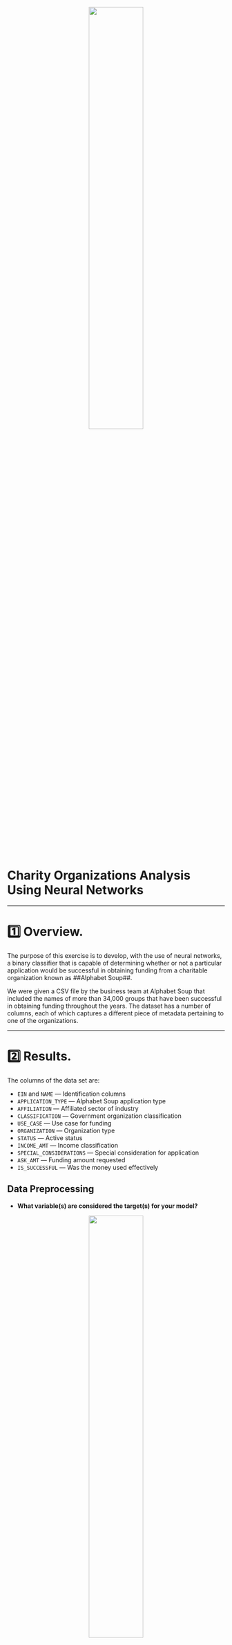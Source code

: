 <p align="center">
 <img src="https://user-images.githubusercontent.com/98360572/175720732-67aae5c5-96f7-4605-bd5b-24f41884a8b8.png" width="50%" height="50%">
</p>

# Charity Organizations Analysis Using Neural Networks

---
# :one: Overview.

The purpose of this exercise is to develop, with the use of neural networks, a binary classifier that is capable of determining whether or not a particular application would be successful in obtaining funding from a charitable organization known as ##Alphabet Soup##.

We were given a CSV file by the business team at Alphabet Soup that included the names of more than 34,000 groups that have been successful in obtaining funding throughout the years. The dataset has a number of columns, each of which captures a different piece of metadata pertaining to one of the organizations.

---
# :two: Results.

The columns of the data set are:

* `EIN` and `NAME` — Identification columns
* `APPLICATION_TYPE` — Alphabet Soup application type
* `AFFILIATION` — Affiliated sector of industry
* `CLASSIFICATION` — Government organization classification
* `USE_CASE` — Use case for funding
* `ORGANIZATION` — Organization type
* `STATUS` — Active status
* `INCOME_AMT` — Income classification
* `SPECIAL_CONSIDERATIONS` — Special consideration for application
* `ASK_AMT` — Funding amount requested
* `IS_SUCCESSFUL` — Was the money used effectively

## Data Preprocessing

* **What variable(s) are considered the target(s) for your model?**

<p align="center">
 <img src="https://user-images.githubusercontent.com/98360572/175748463-2d59b516-a27a-43fe-afdb-692898415a6d.png" width="50%" height="50%">
</p>

Target, T, is the correct or desired value for the response associated to one input, X. This value will be compared with the output (the response from the neural network), Y to guide the learning process involving the weight changes. The difference between the desired result (the target, T) and the actual output, Y, is the error.  The objective of training the neural network is to minimize the error.

In our case, the objective is that the Neural Network be able to predict if an organization is going to be successful or not, using the funds received, so the `IS_SUCCESSFUL` column contains the target variable. Target variables are also known as dependent variable and we are using this variable to train our model.

* **What variable(s) are considered to be the features for your model?**

Input values are defined as features for the model and are also referred to as independent variables. All the columns in the CSV except the target variable `IS_SUCCESSFUL` and the ones we dropped — `EIN` and `NAME` are included in those variables.


* **What variable(s) are neither targets nor features, and should be removed from the input data?**

The columns `EIN` and `NAME` do not contain data that gives additional information to the model.  They would just add noise to the problem and were therefore removed from the dataset using the `drop` function from Pandas.

In the same way, variables with too many unique values would be removed.  In our example, the column `ASK_AMT` has `8747` unique values, so this variable should also be eliminated, or at least "binned" in order to reduced the number of variables that the model will have to deal with.

But, what is Binning?

Binning is a technique that accomplishes exactly what it sounds like. It will take a column with continuous numbers and place the numbers in “bins” or categories based on ranges that we determine. This will give us a new categorical variable feature.


## Compiling, Training, and Evaluating the Model

### * How many neurons, layers, and activation functions did you select for your neural network model, and why?

A good rule of thumb for a basic neural network is to have two to three times the amount of neurons in the hidden layer as the number of inputs.  In the first run of the model had two hidden layers, the first layer had `80` neurons and the second layer had `30` neurons.  These parameters were changed in subsequent runs, but they will be explained later on.

Other parameters used for the first run were the `relu` activation function and the `adam` optimizer. Adam (the name Adam is derived from adaptive moment estimation) is an optimization algorithm that can be used instead of the classical stochastic gradient descent procedure to update network weights iterative based in training data.

The `binary crossentropy` was used as the loss function. Binary crossentropy is a loss function that is used in binary classification tasks. These are tasks that answer a question with only two choices (yes or no, A or B, 0 or 1, left or right). Several independent such questions can be answered at the same time

<p align="center">
 <img src="https://user-images.githubusercontent.com/98360572/175785310-b4334dea-b42a-4eb4-a628-406b32a6cfa2.png" width="75%" height="75%">
</p>

### * Were you able to achieve the target model performance?

In the instructions for this cahllenge it is stated that "The accuracy for the solution is designed to be lower than 75%", so the objective of the exercise is to optimize the Tensorflow model in order to achieve a target predictive accuracy higher than 75%.

### Results of the original run

The code for the original run is in the file [AlphabetSoupCharity.ipynb](https://github.com/Peteresis/Neural_Network_Charity_Analysis/blob/b4fa8fa35662c2f8b255318495f58ae7ea0d0048/AlphabetSoupCharity.ipynb)

#### Settings Original Analysis 

![image](https://user-images.githubusercontent.com/98360572/175398665-fadca32c-33b1-4e88-9597-ce42fd237d8c.png)

#### Results original Analysis

![image](https://user-images.githubusercontent.com/98360572/175398768-7dcd341c-48d6-4ef0-af9d-17effa1e2b80.png)


### * What steps did you take to try and increase model performance?

There were four attempts to improve the model's accuracy. The first three attempts involved changing the activation function, and the fourth attempt involved changing the number of hiden layers and neurons.

---

### Results of the first optimization run - Using TANH as the activation function.

The code for the first optiization run is in the file [AlphabetSoupCharity - Optimized 1.ipynb](https://github.com/Peteresis/Neural_Network_Charity_Analysis/blob/58eb42352e132a513f917c22a1cd78f157699aeb/AlphabetSoupCharity%20-%20Optimized%201.ipynb)

#### Settings of the first optimization run.

![image](https://user-images.githubusercontent.com/98360572/175400603-64fa0b52-59a2-4b07-ac34-b2019b86addb.png)

#### Results of the first optimization run.

![image](https://user-images.githubusercontent.com/98360572/175400796-a1eba6df-f982-4650-b3a7-4514d31b969d.png)

---

### Results of the second optimization run - Using SIGMOID as the activation function.

The code for the second optiization run is in the file [AlphabetSoupCharity - Optimized 2.ipynb](https://github.com/Peteresis/Neural_Network_Charity_Analysis/blob/58eb42352e132a513f917c22a1cd78f157699aeb/AlphabetSoupCharity%20-%20Optimized%202.ipynb)

#### Settings of the second optimization run.

![image](https://user-images.githubusercontent.com/98360572/175407557-a5d13c42-ca87-431d-a12b-fc2482d94f33.png)

#### Results of the second optimization run.

![image](https://user-images.githubusercontent.com/98360572/175407635-44b918dd-d730-443a-8bfe-0e8be276fa91.png)

---

### Results of the third optimization run - Using RELU as the activation function.

The code for the third optiization run is in the file [AlphabetSoupCharity - Optimized 3.ipynb](https://github.com/Peteresis/Neural_Network_Charity_Analysis/blob/184eefa1d61794874d9c8b56de2dd7afa83d0754/AlphabetSoupCharity%20-%20Optimized%203.ipynb)

#### Settings of the third optimization run.

![image](https://user-images.githubusercontent.com/98360572/175421073-c4babfed-4bbe-493d-906d-13bedabc77ad.png)

#### Results of the third optimization run.

![image](https://user-images.githubusercontent.com/98360572/175419659-14f26835-9ba3-4bcb-a3df-4dba13e54e75.png)

---

### Results of the fourth optimization run - Using SIGMOID as the activation function and Adding one extra neuron layer.

The code for the fourth optiization run is in the file [AlphabetSoupCharity - Optimized 4.ipynb](https://github.com/Peteresis/Neural_Network_Charity_Analysis/blob/184eefa1d61794874d9c8b56de2dd7afa83d0754/AlphabetSoupCharity%20-%20Optimized%204.ipynb)

#### Settings of the fourth optimization run.

![image](https://user-images.githubusercontent.com/98360572/175424350-6a8a93b7-790a-4f21-8406-1810fdd1739e.png)

#### Results of the fourth optimization run.

![image](https://user-images.githubusercontent.com/98360572/175424286-9b9110f8-b31a-489e-b54d-d0e8e3defe68.png)



---
# :three: Summary

The following table shows a summary of the results obtained 


| Run #    | Modification made      | Loss and Accurary Obtained |
| ----------- | -----------   | -----------  |
|   0    | Original Run Algorithm | Loss: 0.5711 Accuracy: 0.7254 |
|   1    | Using TANH activation function | Loss: 0.5668 Accuracy: 0.7249 |
|   2    | Using SIGMOID activation function | Loss: 0.5648 Accuracy: 0.7255 |
|   3    | Using RELU activation function | Loss: 0.7064 Accuracy: 0.7247 |
|   4    | Using SIGMOID activation function and<br> + 1 Extra Layer | Loss: 0.5885 Accuracy: 0.7258 |







---
# :four: References.

The Rise of Machine Learning, https://courses.bootcampspot.com/courses/1145/pages/19-dot-0-1-the-rise-of-machine-learning

Towards Data Science: Binning for Feature Engineering in Machine Learning, https://towardsdatascience.com/binning-for-feature-engineering-in-machine-learning-d3b3d76f364a

Machine Leraning Mastery: Gentle Introduction to the Adam Optimization Algorithm for Deep Learning, https://machinelearningmastery.com/adam-optimization-algorithm-for-deep-learning/

Peltarion: Binary crossentropy, https://peltarion.com/knowledge-center/documentation/modeling-view/build-an-ai-model/loss-functions/binary-crossentropy

Machine Learning Mastery: Loss and Loss Functions for Training Deep Learning Neural Networks, https://machinelearningmastery.com/loss-and-loss-functions-for-training-deep-learning-neural-networks/
